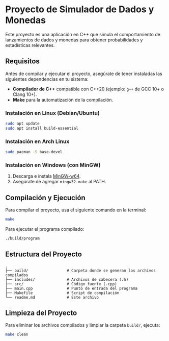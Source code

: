 # Proyecto de Simulador de Dados y Monedas

Este proyecto es una aplicación en C++ que simula el comportamiento de lanzamientos de dados y monedas para obtener probabilidades y estadísticas relevantes.

## Requisitos

Antes de compilar y ejecutar el proyecto, asegúrate de tener instaladas las siguientes dependencias en tu sistema:

- **Compilador de C++** compatible con C++20 (ejemplo: `g++` de GCC 10+ o Clang 10+).
- **Make** para la automatización de la compilación.

### Instalación en Linux (Debian/Ubuntu)
```sh
sudo apt update
sudo apt install build-essential
```

### Instalación en Arch Linux
```sh
sudo pacman -S base-devel
```

### Instalación en Windows (con MinGW)
1. Descarga e instala [MinGW-w64](https://www.mingw-w64.org/).
2. Asegúrate de agregar `mingw32-make` al PATH.

## Compilación y Ejecución

Para compilar el proyecto, usa el siguiente comando en la terminal:
```sh
make
```

Para ejecutar el programa compilado:
```sh
./build/program
```

## Estructura del Proyecto

```
.
├── build/                 # Carpeta donde se generan los archivos compilados
├── includes/              # Archivos de cabecera (.h)
├── src/                   # Código fuente (.cpp)
├── main.cpp               # Punto de entrada del programa
├── Makefile               # Script de compilación
└── readme.md              # Este archivo
```

## Limpieza del Proyecto

Para eliminar los archivos compilados y limpiar la carpeta `build/`, ejecuta:
```sh
make clean
```


